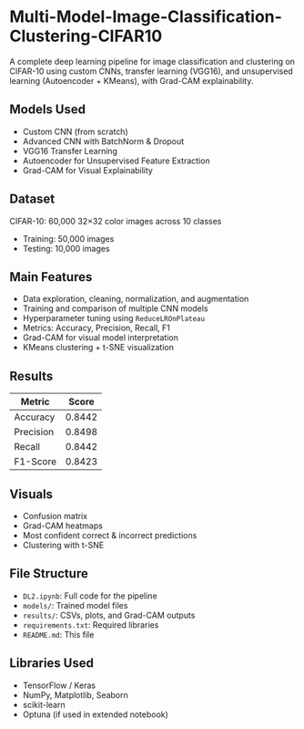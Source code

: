 # Multi-Model-Image-Classification-Clustering-CIFAR10
A complete deep learning pipeline for image classification and clustering on CIFAR-10 using custom CNNs, transfer learning (VGG16), and unsupervised learning (Autoencoder + KMeans), with Grad-CAM explainability.

##  Models Used
- Custom CNN (from scratch)
- Advanced CNN with BatchNorm & Dropout
- VGG16 Transfer Learning
- Autoencoder for Unsupervised Feature Extraction
- Grad-CAM for Visual Explainability

##  Dataset
CIFAR-10: 60,000 32×32 color images across 10 classes  
- Training: 50,000 images  
- Testing: 10,000 images

##  Main Features
-  Data exploration, cleaning, normalization, and augmentation  
-  Training and comparison of multiple CNN models  
-  Hyperparameter tuning using `ReduceLROnPlateau`  
-  Metrics: Accuracy, Precision, Recall, F1  
-  Grad-CAM for visual model interpretation  
-  KMeans clustering + t-SNE visualization

##  Results
| Metric     | Score   |
|------------|---------|
| Accuracy   | 0.8442  |
| Precision  | 0.8498  |
| Recall     | 0.8442  |
| F1-Score   | 0.8423  |

##  Visuals
- Confusion matrix
- Grad-CAM heatmaps
- Most confident correct & incorrect predictions
- Clustering with t-SNE

##  File Structure
- `DL2.ipynb`: Full code for the pipeline
- `models/`: Trained model files
- `results/`: CSVs, plots, and Grad-CAM outputs
- `requirements.txt`: Required libraries
- `README.md`: This file

##  Libraries Used
- TensorFlow / Keras
- NumPy, Matplotlib, Seaborn
- scikit-learn
- Optuna (if used in extended notebook)


